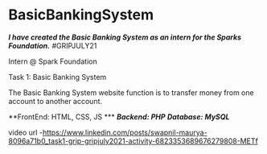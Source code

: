 # BasicBankingSystem
***I have created the Basic Banking System as an intern for the Sparks Foundation.***
#GRIPJULY21 

Intern @ Spark Foundation

Task 1: Basic Banking System

The Basic Banking System website function is to transfer money from one account to another account.

**FrontEnd: HTML, CSS, JS ***
***Backend: PHP***
***Database: MySQL***
      
video url -https://www.linkedin.com/posts/swapnil-maurya-8096a71b0_task1-grip-gripjuly2021-activity-6823353689676279808-METf
